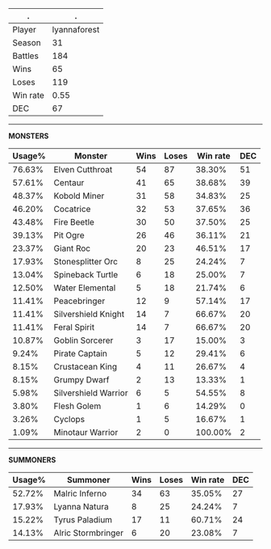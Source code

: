 .|.
|-|-
Player|lyannaforest
Season|31
Battles|184
Wins|65
Loses|119
Win rate|0.55
DEC|67

---
**MONSTERS**

Usage%|Monster|Wins|Loses|Win rate|DEC|
-|-|-|-|-|-|
76.63%|Elven Cutthroat|54|87|38.30%|51|
57.61%|Centaur|41|65|38.68%|39|
48.37%|Kobold Miner|31|58|34.83%|25|
46.20%|Cocatrice|32|53|37.65%|36|
43.48%|Fire Beetle|30|50|37.50%|25|
39.13%|Pit Ogre|26|46|36.11%|21|
23.37%|Giant Roc|20|23|46.51%|17|
17.93%|Stonesplitter Orc|8|25|24.24%|7|
13.04%|Spineback Turtle|6|18|25.00%|7|
12.50%|Water Elemental|5|18|21.74%|6|
11.41%|Peacebringer|12|9|57.14%|17|
11.41%|Silvershield Knight|14|7|66.67%|20|
11.41%|Feral Spirit|14|7|66.67%|20|
10.87%|Goblin Sorcerer|3|17|15.00%|3|
9.24%|Pirate Captain|5|12|29.41%|6|
8.15%|Crustacean King|4|11|26.67%|4|
8.15%|Grumpy Dwarf|2|13|13.33%|1|
5.98%|Silvershield Warrior|6|5|54.55%|8|
3.80%|Flesh Golem|1|6|14.29%|0|
3.26%|Cyclops|1|5|16.67%|1|
1.09%|Minotaur Warrior|2|0|100.00%|2|

---
**SUMMONERS**

Usage%|Summoner|Wins|Loses|Win rate|DEC|
-|-|-|-|-|-|
52.72%|Malric Inferno|34|63|35.05%|27|
17.93%|Lyanna Natura|8|25|24.24%|7|
15.22%|Tyrus Paladium|17|11|60.71%|24|
14.13%|Alric Stormbringer|6|20|23.08%|7|
